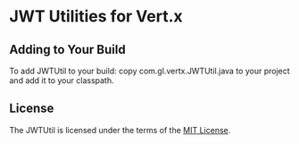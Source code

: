 # JWT Utilities for Vert.x

## Adding to Your Build
To add JWTUtil to your build: copy com.gl.vertx.JWTUtil.java to your project and add 
it to your classpath.

## License
The JWTUtil is licensed under the terms of the [MIT License](https://opensource.org/license/mit).
